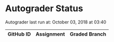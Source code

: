 # Autograder Status
Autograder last run at: October 03, 2018 at 03:40

| GitHub ID | Assignment | Graded Branch |
|-----------|------------|---------------|
